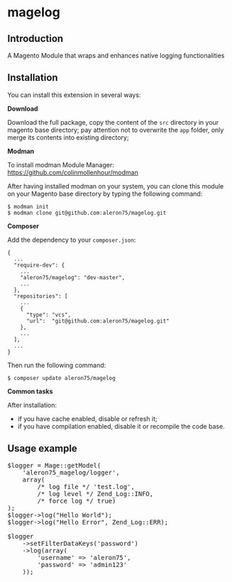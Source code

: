magelog
=======

Introduction
------------

A Magento Module that wraps and enhances native logging functionalities 

Installation
------------

You can install this extension in several ways:

**Download**

Download the full package, copy the content of the ```src``` directory
in your magento base directory; pay attention not to overwrite
the ```app``` folder, only merge its contents into existing directory;

**Modman**

To install modman Module Manager: https://github.com/colinmollenhour/modman

After having installed modman on your system, you can clone this module on your
Magento base directory by typing the following command:

```
$ modman init
$ modman clone git@github.com:aleron75/magelog.git
```

**Composer**

Add the dependency to your ```composer.json```:

```
{
  ...
  "require-dev": {
    ...
    "aleron75/magelog": "dev-master",
    ...
  },
  "repositories": [
    ...
    {
      "type": "vcs",
      "url":  "git@github.com:aleron75/magelog.git"
    },
    ...
  ],
  ...
}
```

Then run the following command:

```
$ composer update aleron75/magelog
```

**Common tasks**

After installation:

* if you have cache enabled, disable or refresh it;
* if you have compilation enabled, disable it or recompile the code base.

Usage example
-------------
<pre>
$logger = Mage::getModel(
    'aleron75_magelog/logger',
    array(
        /* log file */ 'test.log',
        /* log level */ Zend_Log::INFO,
        /* force log */ true)
);
$logger->log("Hello World");
$logger->log("Hello Error", Zend_Log::ERR);

$logger
    ->setFilterDataKeys('password')
    ->log(array(
        'username' => 'aleron75',
        'password' => 'admin123'
    ));
</pre>